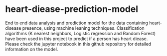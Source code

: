 # heart-diease-prediction-model
End to end data analysis and prediction model for the data containing heart-disease presence, using machine leaning techniques.
Classification algorithms (K nearest neighbors, Logistic regression and Random Forest) have been used in this project to predict if a person has heart diease.
Please check the jupyter notebook in this github repository for detailed information on the model.
